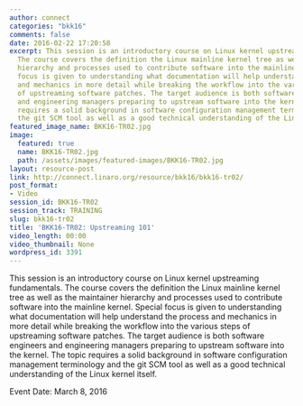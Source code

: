 ```yaml
---
author: connect
categories: "bkk16"
comments: false
date: 2016-02-22 17:20:58
excerpt: This session is an introductory course on Linux kernel upstreaming fundamentals.
  The course covers the definition the Linux mainline kernel tree as well as the maintainer
  hierarchy and processes used to contribute software into the mainline kernel. Special
  focus is given to understanding what documentation will help understand the process
  and mechanics in more detail while breaking the workflow into the various steps
  of upstreaming software patches. The target audience is both software engineers
  and engineering managers preparing to upstream software into the kernel. The topic
  requires a solid background in software configuration management terminology and
  the git SCM tool as well as a good technical understanding of the Linux kernel itself.
featured_image_name: BKK16-TR02.jpg
image:
  featured: true
  name: BKK16-TR02.jpg
  path: /assets/images/featured-images/BKK16-TR02.jpg
layout: resource-post
link: http://connect.linaro.org/resource/bkk16/bkk16-tr02/
post_format:
- Video
session_id: BKK16-TR02
session_track: TRAINING
slug: bkk16-tr02
title: 'BKK16-TR02: Upstreaming 101'
video_length: 00:00
video_thumbnail: None
wordpress_id: 3391
---
```


This session is an introductory course on Linux kernel upstreaming fundamentals. The course covers the definition the Linux mainline kernel tree as well as the maintainer hierarchy and processes used to contribute software into the mainline kernel. Special focus is given to understanding what documentation will help understand the process and mechanics in more detail while breaking the workflow into the various steps of upstreaming software patches. The target audience is both software engineers and engineering managers preparing to upstream software into the kernel. The topic requires a solid background in software configuration management terminology and the git SCM tool as well as a good technical understanding of the Linux kernel itself.

Event Date: March 8, 2016